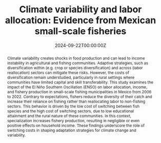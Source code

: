 ---
title: "Climate variability and labor allocation: Evidence from Mexican small-scale fisheries"
authors:
- admin
date: "2024-09-22T00:00:00Z"
doi: ""

# Schedule page publish date (NOT publication's date).
#publishDate: "2017-01-01T00:00:00Z"

# Publication type.
# Accepts a single type but formatted as a YAML list (for Hugo requirements).
# Enter a publication type from the CSL standard.
publication_types: ["working-paper"]

# Publication name and optional abbreviated publication name.
publication: ""
publication_short: ""

abstract: Climate variability creates shocks in food production and can lead to income instability in agricultural and fishing communities. Adaptive strategies, such as diversification within (e.g. crop or species diversification) and across (labor reallocation) sectors can mitigate these risks. However, the costs of diversification remain understudied, particularly in rural settings where communities have limited capital and skill transferability. This study examines the impact of the El Niño Southern Oscillation (ENSO) on labor allocation, income, and fishery production in small-scale fishing municipalities in Mexico from 2006 to 2022. Contrary to expectations, fishers reduce the diversity of their catch and increase their reliance on fishing rather than reallocating labor to non-fishing sectors. This behavior is driven by the low cost of switching between fish species and the high cost of switching sectors, due to low educational attainment and the rural nature of these communities. In this context, specialization increases fishery production, resulting in negligible or even positive effects on household income. These findings underscore the role of switching costs in shaping adaptation strategies for climate change and variability.
# Summary. An optional shortened abstract.
summary: This study investigates the impact of ENSO on labor allocation, income, and fishery production in small-scale fishing communities in Mexico.

tags:
- climate variability, labor reallocation, adaptation, diversification

featured: true

links:
- name: Working paper
  url: https://drive.google.com/file/d/1Vv51I67sNvmQ0zXfrUN43lAF32BD3GGD/view?usp=drive_link
#url_pdf: https://drive.google.com/file/d/1Vv51I67sNvmQ0zXfrUN43lAF32BD3GGD/view?usp=drive_link
#url_code: 'https://github.com/HugoBlox/hugo-blox-builder'
#url_dataset: '#'

#url_poster: '#'
#url_project: ''
#url_slides: ''
#url_source: '#'
#url_video: '#'

# Featured image
# To use, add an image named `featured.jpg/png` to your page's folder. 
image:
  caption: 'Image credit: [**Unsplash**](https://unsplash.com/photos/s9CC2SKySJM)'
  focal_point: ""
  preview_only: false

# Associated Projects (optional).
#   Associate this publication with one or more of your projects.
#   Simply enter your project's folder or file name without extension.
#   E.g. `internal-project` references `content/project/internal-project/index.md`.
#   Otherwise, set `projects: []`.
#projects:
#- internal-project

# Slides (optional).
#   Associate this publication with Markdown slides.
#   Simply enter your slide deck's filename without extension.
#   E.g. `slides: "example"` references `content/slides/example/index.md`.
#   Otherwise, set `slides: ""`.
#slides: example


#This work is driven by the results in my [previous paper](/publication/conference-paper/) on LLMs.

#{{% callout note %}}
#Create your slides in Markdown - click the *Slides* button to check out the example.
#{{% /callout %}}

#Add the publication's **full text** or **supplementary notes** here. You can use rich formatting such as including [code, math, and images](https://docs.hugoblox.com/content/#writing-markdown-latex/).
---